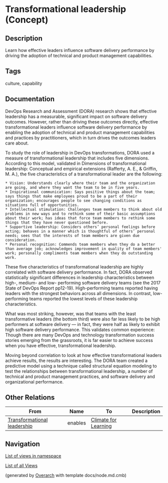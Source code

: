 
# Transformational leadership (Concept)
## Description
Learn how effective leaders influence software delivery performance by driving the adoption of technical and product management capabilities.


## Tags
culture, capability

## Documentation
DevOps Research and Assessment (DORA) research shows that effective leadership has a measurable, significant impact on software delivery outcomes. However, rather than driving these outcomes directly, effective transformational leaders influence software delivery performance by enabling the adoption of technical and product management capabilities and practices by practitioners, which in turn drives the outcomes leaders care about.

To study the role of leadership in DevOps transformations, DORA used a measure of transformational leadership that includes five dimensions. According to this model, validated in Dimensions of transformational leadership: Conceptual and empirical extensions (Rafferty, A. E., & Griffin, M. A.), the five characteristics of a transformational leader are the following:

    * Vision: Understands clearly where their team and the organization are going, and where they want the team to be in five years.
    * Inspirational communication: Says positive things about the team; says things that make employees proud to be a part of their organization; encourages people to see changing conditions as situations full of opportunities.
    * Intellectual stimulation: Challenges team members to think about old problems in new ways and to rethink some of their basic assumptions about their work; has ideas that force team members to rethink some things that they have never questioned before.
    * Supportive leadership: Considers others’ personal feelings before acting; behaves in a manner which is thoughtful of others’ personal needs; sees that the interests of team members are given due consideration.
    * Personal recognition: Commends team members when they do a better than average job; acknowledges improvement in quality of team members' work; personally compliments team members when they do outstanding work.

These five characteristics of transformational leadership are highly correlated with software delivery performance. In fact, DORA observed statistically significant differences in leadership characteristics between high-, medium- and low- performing software delivery teams (see the 2017 State of DevOps Report pp12-19). High-performing teams reported having leaders with the strongest behaviors across all dimensions. In contrast, low-performing teams reported the lowest levels of these leadership characteristics.

What was most striking, however, was that teams with the least transformative leaders (the bottom third) were also far less likely to be high performers at software delivery — in fact, they were half as likely to exhibit high software delivery performance. This validates common experience: Though there are many DevOps and technology transformation success stories emerging from the grassroots, it is far easier to achieve success when you have effective, transformational leadership.

Moving beyond correlation to look at how effective transformational leaders achieve results, the results are interesting. The DORA team created a predictive model using a technique called structural equation modeling to test the relationships between transformational leadership, a number of technical and product management practices, and software delivery and organizational performance.
## Other Relations
| From | Name | To | Description |
|---|---|---|---|
| [Transformational leadership](../../../software-development/dora/capability/transformational-leadership.md) | enables | [Climate for Learning](../../../software-development/dora/capability/climate-for-learning.md) |  |


## Navigation
[List of views in namespace](./views-in-namespace.md)

[List of all Views](../../../views.md)


(generated by [Overarch](https://github.com/soulspace-org/overarch) with template docs/node.md.cmb)
